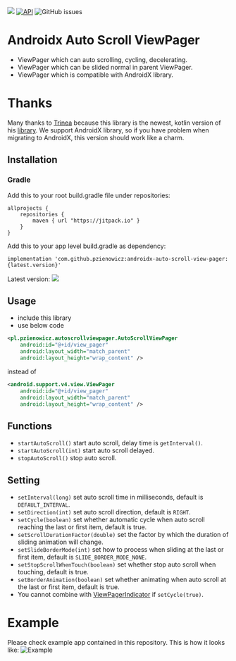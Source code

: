 [![](https://jitpack.io/v/pzienowicz/androidx-auto-scroll-view-pager.svg)](https://jitpack.io/#pzienowicz/androidx-auto-scroll-view-pager)
[![API](https://img.shields.io/badge/API-19%2B-brightgreen.svg?style=flat)](https://android-arsenal.com/api?level=19) 
![GitHub issues](https://img.shields.io/github/issues/pzienowicz/Trialer.svg?style=flat-square)

Androidx Auto Scroll ViewPager
==============================
* ViewPager which can auto scrolling, cycling, decelerating.  
* ViewPager which can be slided normal in parent ViewPager.
* ViewPager which is compatible with AndroidX library.

# Thanks
Many thanks to [Trinea](https://github.com/Trinea) because this library is the newest, kotlin version of his [library](https://github.com/Trinea/android-auto-scroll-view-pager). We support AndroidX library, so if you have problem when migrating to AndroidX, this version should work like a charm. 

Installation
------------

### Gradle
Add this to your root build.gradle file under repositories:
```
allprojects {
	repositories {
		maven { url "https://jitpack.io" }
	}
}
```
Add this to your app level build.gradle as dependency:

    implementation 'com.github.pzienowicz:androidx-auto-scroll-view-pager:{latest.version}'
Latest version: ![](https://jitpack.io/v/pzienowicz/androidx-auto-scroll-view-pager.svg)

## Usage
- include this library
- use below code

``` xml
<pl.pzienowicz.autoscrollviewpager.AutoScrollViewPager
	android:id="@+id/view_pager"
	android:layout_width="match_parent"
	android:layout_height="wrap_content" />
```
instead of
``` xml
<android.support.v4.view.ViewPager
	android:id="@+id/view_pager"
	android:layout_width="match_parent"
	android:layout_height="wrap_content" />
```

## Functions
- `startAutoScroll()` start auto scroll, delay time is `getInterval()`.
- `startAutoScroll(int)` start auto scroll delayed.
- `stopAutoScroll()` stop auto scroll.

## Setting
- `setInterval(long)` set auto scroll time in milliseconds, default is `DEFAULT_INTERVAL`.  
- `setDirection(int)` set auto scroll direction, default is `RIGHT`.  
- `setCycle(boolean)` set whether automatic cycle when auto scroll reaching the last or first item, default is true. 
- `setScrollDurationFactor(double)` set the factor by which the duration of sliding animation will change.  
- `setSlideBorderMode(int)` set how to process when sliding at the last or first item, default is `SLIDE_BORDER_MODE_NONE`.
- `setStopScrollWhenTouch(boolean)` set whether stop auto scroll when touching, default is true.  
- `setBorderAnimation(boolean)` set whether animating when auto scroll at the last or first item, default is true.  
- You cannot combine with [ViewPagerIndicator](https://github.com/JakeWharton/Android-ViewPagerIndicator) if `setCycle(true)`. 

# Example
Please check example app contained in this repository.
This is how it looks like:
![Example](https://github.com/pzienowicz/androidx-auto-scroll-view-pager/blob/master/app/files/ezgif-3-f33a4fdf55f4.gif)
